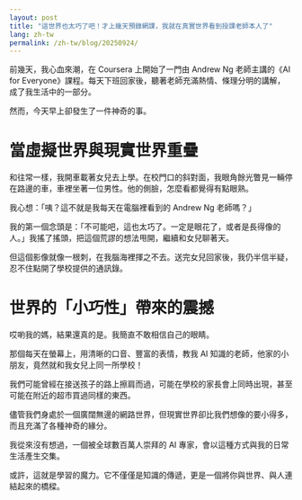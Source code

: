 ```yaml
---
layout: post
title: "這世界也太巧了吧！才上幾天預錄網課，我就在真實世界看到授課老師本人了"
lang: zh-tw
permalink: /zh-tw/blog/20250924/
---
```

前幾天，我心血來潮，在 Coursera 上開始了一門由 Andrew Ng 老師主講的《AI for Everyone》課程。每天下班回家後，聽著老師充滿熱情、條理分明的講解，成了我生活中的一部分。

然而，今天早上卻發生了一件神奇的事。

# 當虛擬世界與現實世界重疊

和往常一樣，我開車載著女兒去上學。在校門口的斜對面，我眼角餘光瞥見一輛停在路邊的車，車裡坐著一位男性。他的側臉，怎麼看都覺得有點眼熟。

我心想：「咦？這不就是我每天在電腦裡看到的 Andrew Ng 老師嗎？」

我的第一個念頭是：「不可能吧，這也太巧了。一定是眼花了，或者是長得像的人。」我搖了搖頭，把這個荒謬的想法甩開，繼續和女兒聊著天。

但這個影像就像一根刺，在我腦海裡揮之不去。送完女兒回家後，我仍半信半疑，忍不住點開了學校提供的通訊錄。

# 世界的「小巧性」帶來的震撼

哎喲我的媽，結果還真的是。我簡直不敢相信自己的眼睛。

那個每天在螢幕上，用清晰的口音、豐富的表情，教我 AI 知識的老師，他家的小朋友，竟然就和我女兒上同一所學校！

我們可能曾經在接送孩子的路上擦肩而過，可能在學校的家長會上同時出現，甚至可能在附近的超市買過同樣的東西。

儘管我們身處於一個廣闊無邊的網路世界，但現實世界卻比我們想像的要小得多，而且充滿了各種神奇的緣分。

我從來沒有想過，一個被全球數百萬人崇拜的 AI 專家，會以這種方式與我的日常生活產生交集。

或許，這就是學習的魔力。它不僅僅是知識的傳遞，更是一個將你與世界、與人連結起來的橋樑。
